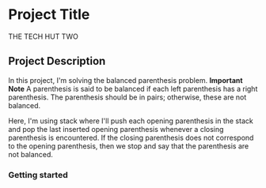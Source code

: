# Project Title

THE TECH HUT TWO

## Project Description

In this project, I'm solving the balanced parenthesis problem.
**Important Note**
A parenthesis is said to be balanced if each left parenthesis has a right parenthesis. 
The parenthesis should be in pairs; otherwise, these are not balanced. 

Here, I'm using stack where I'll push each opening parenthesis in the stack and pop the last inserted opening parenthesis whenever a closing parenthesis is encountered. If the closing parenthesis does not correspond to the opening parenthesis, then we stop and say that the parenthesis are not balanced.

### Getting started
